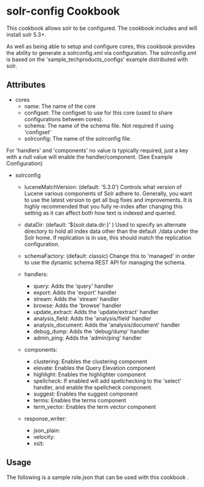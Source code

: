 solr-config Cookbook
====================

This cookbook allows solr to be configured. The cookbook includes and will install solr 5.3+.

As well as being able to setup and configure cores, this cookbook provides the ability to generate a solrconfig.xml via configuration.
The solrconfig.xml is based on the 'sample_techproducts_configs' example distributed with solr.

Attributes
----------

- cores
  - name: The name of the core
  - configset: The configset to use for this core (used to share configurations between cores).
  - schema: The name of the schema file. Not required if using 'configset'
  - solrconfig: The name of the solrconfig file.


For 'handlers' and 'components' no value is typically required, just a key with a null value will enable the handler/component. (See Example Configuration)

- solrconfig
  - luceneMatchVersion: (default: '5.3.0') Controls what version of Lucene various components of Solr adhere to.  Generally, you want to use the latest version to get all bug fixes and improvements. It is highly recommended that you fully re-index after changing this setting as it can affect both how text is indexed and queried.
  - dataDir: (default: '${solr.data.dir:}' ) Used to specify an alternate directory to hold all index data other than the default ./data under the Solr home.  If replication is in use, this should match the replication configuration.
  - schemaFactory: (default: classic) Change this to 'managed' in order to use the dynamic schema REST API for managing the schema.

  - handlers: 
  	- query: Adds the 'query' handler
  	- export: Adds the 'export' handler
  	- stream: Adds the 'stream' handler
  	- browse: Adds the 'browse' handler
  	- update_extract: Adds the 'update/extract' handler
  	- analysis_field: Adds the 'analysis/field' handler
  	- analysis_document: Adds the 'analysis/document' handler
    - debug_dump: Adds the 'debug/dump' handler
  	- admin_ping: Adds the 'admin/ping' handler
  - components:
  	- clustering: Enables the clustering component
  	- elevate: Enables the Query Elevation component
  	- highlight: Enables the highlighter component
  	- spellcheck: If enabled will add spellchecking to the 'select' handler, and enable the spellcheck component.
  	- suggest: Enables the suggest component
  	- terms: Enables the terms component
  	- term_vector: Enables the term vector component
  - response_writer:
  	- json_plain:
  	- velocity:
  	- xslt:


Usage
-----

The following is a sample role.json that can be used with this cookbook
.

```json

```
